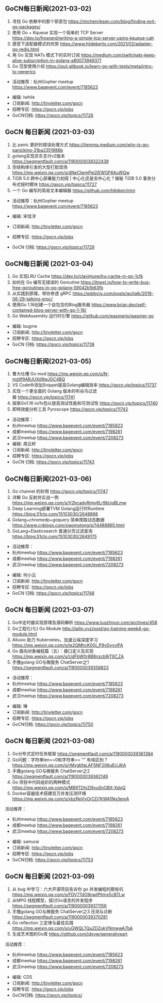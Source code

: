 ## GoCN每日新闻(2021-03-02)

1. 寻找 Go 依赖中的那个邪恶包 https://michenriksen.com/blog/finding-evil-go-packages/
2. 使用 Go + Kqueue 实现一个简单的 TCP Server https://dev.to/frosnerd/writing-a-simple-tcp-server-using-kqueue-cah
3. 感受下适配器模式的优势 https://www.hildeberto.com/2021/02/adapter-go-redis.html
4. 用 Go 实现 NATs 模式下的实时订阅 https://medium.com/swlh/nats-keep-alive-subscription-in-golang-a80073949371
5. Go 范型使用介绍 https://quii.gitbook.io/learn-go-with-tests/meta/intro-to-generics

* 活动推荐：杭州Gopher meetup https://www.bagevent.com/event/7185623

- 编辑: lwhile
- 订阅新闻: http://tinyletter.com/gocn
- 招聘专区: https://gocn.vip/jobs
- GoCN归档: https://gocn.vip/topics/11726

## GoCN 每日新闻 (2021-03-03)

1. 比 panic 更好的错误处理方式 https://tiemma.medium.com/why-is-go-panicking-31ba2351986b
2. golang实现京东支付v2版本 https://segmentfault.com/a/1190000039322439
3. 空结构体引发的大型打脸现场  https://mp.weixin.qq.com/s/dNeCIwmPei2jEWGF6AuWQw
4. TiDB 5.0 跨中心部署能力初探 | 中心化还是去中心化？揭秘 TiDB 5.0 事务分布式授时模块 https://gocn.vip/topics/11727 
5. 一个 Go 编写的简易文本编辑器 https://github.com/hibiken/mini

- 活动推荐：杭州Gopher meetup https://www.bagevent.com/event/7185623

- 编辑: 宋佳洋
- 订阅新闻: http://tinyletter.com/gocn
- 招聘专区: https://gocn.vip/jobs
- GoCN 归档: https://gocn.vip/topics/11729

## GoCN每日新闻 (2021-03-04)

1. Go 实现LRU Cache https://dev.to/clavinjune/lru-cache-in-go-1cfk
2. 如何在 Go 编写无错误的 Goroutine https://itnext.io/how-to-write-bug-free-goroutines-in-go-golang-59042b1b63fb
3. 从实践到原理，带你参透 gRPC https://eddycjy.com/posts/go/talk/2019-06-29-talking-grpc/
4. 使用Go 1.16创建一个自包含的Blog服务器 https://www.brian.dev/self-contained-blog-server-with-go-1-16/
5. Go WebAssembly 运行时引擎 https://github.com/wasmerio/wasmer-go

- 编辑: bugme
- 订阅新闻: http://tinyletter.com/gocn
- 招聘专区: https://gocn.vip/jobs
- GoCN 归档: https://gocn.vip/topics/11738

## GoCN每日新闻(2021-03-05)

1. 曹大吐槽 Go mod https://mp.weixin.qq.com/s/N-mztlf9ARJUXd9wJGC4BQ
2. VS Code中添加Snippet提高Golang编辑效率 https://gocn.vip/topics/11737
3. 实现一个更全面的 Golang 版本的布谷鸟过滤器 https://gocn.vip/topics/11741
4. 探索Go1.16 io/fs包以提高测试性能和可测试性 https://gocn.vip/topics/11740
5. 即時效能分析工具 Pyroscope https://gocn.vip/topics/11742

- 活动推荐：
- 杭州meetup https://www.bagevent.com/event/7185623
- 成都meetup https://www.bagevent.com/event/7198261
- 武汉meetup https://www.bagevent.com/event/7208273
- 编辑: 周云轩
- 订阅新闻: http://tinyletter.com/gocn
- 招聘专区: https://gocn.vip/jobs
- GoCN 归档: https://gocn.vip/topics/11743

## GoCN每日新闻(2021-03-06)

1. Go channel 的妙用 https://gocn.vip/topics/11747
2. 详解 Go 反射并实战一例 https://mp.weixin.qq.com/s/V2hcadvRmjy6Lr9bUoBLmw
3. Deep Learning部署TVM Golang运行时Runtime https://blog.51cto.com/15103030/2648898
4. Golang+chromedp+goquery 简单爬取动态数据 https://www.cnblogs.com/xiaomotong/p/14488865.html
5. GoLang+Elasticsearch 普通分页过滤查询 https://blog.51cto.com/15103030/2649175

- 活动推荐：
- 杭州meetup https://www.bagevent.com/event/7185623
- 成都meetup https://www.bagevent.com/event/7198261
- 武汉meetup https://www.bagevent.com/event/7208273

* 编辑: 何小云
* 订阅新闻: http://tinyletter.com/gocn
* 招聘专区: https://gocn.vip/jobs
* GoCN 归档: https://gocn.vip/topics/11748

## GoCN 每日新闻 (2021-03-07)

1. Go中定时器实现原理及源码解析 https://www.luozhiyun.com/archives/458
2. Go工程化(七) Go Module http://lailin.xyz/post/go-training-week4-go-module.html	
3. Alluxio 助力 Kubernetes，加速云端深度学习 https://mp.weixin.qq.com/s/te2QMhcK0Gi_P9yGyvvlFA
4. Go 面向对象编程篇（五）：接口定义及实现 https://mp.weixin.qq.com/s/UdFbW0r8B8nzcb9jT97_ZA
5. 手撸golang GO与微服务 ChatServer之1 https://segmentfault.com/a/1190000039358823

- 活动推荐：
- 杭州meetup https://www.bagevent.com/event/7185623
- 成都meetup https://www.bagevent.com/event/7198261
- 武汉meetup https://www.bagevent.com/event/7208273
* 编辑: 琳 
* 订阅新闻: http://tinyletter.com/gocn
* 招聘专区: https://gocn.vip/jobs
* GoCN归档:  https://gocn.vip/topics/11750

## GoCN 每日新闻 (2021-03-08)

1. Go分布式定时任务框架 https://segmentfault.com/a/1190000039361384
2. Go问题：字符串len==0和字符串== "" 有啥区别？ https://mp.weixin.qq.com/s/rMygbfaLAF5NF206uEUJKA
3. 手撸golang GO与微服务 ChatServer之2 https://segmentfault.com/a/1190000039362149
4. Go 项目中代码组织的两种模式 https://mp.weixin.qq.com/s/MB9TDhiZi9vuSnOBX-XdoQ
5. Docker容器技术搭建百万并发压测环境 https://mp.weixin.qq.com/s/xbzNpVyOrCD7KWA1Ng3emA

活动推荐：
- 杭州meetup https://www.bagevent.com/event/7185623
- 成都meetup https://www.bagevent.com/event/7198261
- 武汉meetup https://www.bagevent.com/event/7208273

* 编辑: samurai 
* 订阅新闻: http://tinyletter.com/gocn
* 招聘专区: https://gocn.vip/jobs
* GoCN归档:  https://gocn.vip/topics/11753

## GoCN 每日新闻 (2021-03-09)

1. 从 bug 中学习：六大开源项目告诉你 go 并发编程的那些坑 https://mp.weixin.qq.com/s/FDV77dO9nwtPltmx5cB7Lw
2. 从MPG 线程模型，探讨Go语言的并发程序 https://segmentfault.com/a/1190000039371156
3. 手撸golang GO与微服务 ChatServer之3 压测与诊断 https://segmentfault.com/a/1190000039370281
4. Go reflection 三定律与最佳实践 https://mp.weixin.qq.com/s/uGWQLTQuZDZokVNmwwA7bA
5. 生成艺术图的Go库 https://github.com/jdxyw/generativeart

活动推荐：
- 杭州meetup https://www.bagevent.com/event/7185623
- 成都meetup https://www.bagevent.com/event/7198261
- 武汉meetup https://www.bagevent.com/event/7208273

* 编辑: CDS 
* 订阅新闻: http://tinyletter.com/gocn
* 招聘专区: https://gocn.vip/jobs
* GoCN归档:  https://gocn.vip/topics/
